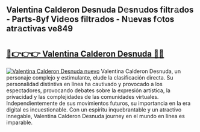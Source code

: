 ## Valentina Calderon Desnuda D𝚎sn𝚞dos filtr𝚊dos - Parts-8yf Vid𝚎os filtr𝚊dos - N𝚞evas f𝚘tos atr𝚊ctivas ve849

# <h2><a href="http://mbdis2l.tromn.icu/?c=Valentina+Calderon+Desnuda">🔗👉👉👉 Valentina Calderon Desnuda 🔗🔗</a></h2>

[![Valentina Calderon Desnuda nuevo](https://i.imgur.com/pEAQMta.gif)](http://mbdis2l.tromn.icu/?c=Valentina+Calderon+Desnuda)
Valentina Calderon Desnuda, un personaje complejo y estimulante, elude la clasificación directa. Su personalidad distintiva en línea ha cautivado y provocado a los espectadores, provocando debates sobre la expresión artística, la privacidad y las complejidades de las comunidades virtuales. Independientemente de sus movimientos futuros, su importancia en la era digital es incuestionable. Con un espíritu inquebrantable y un atractivo innegable, Valentina Calderon Desnuda journey en el mundo en línea es imparable.
